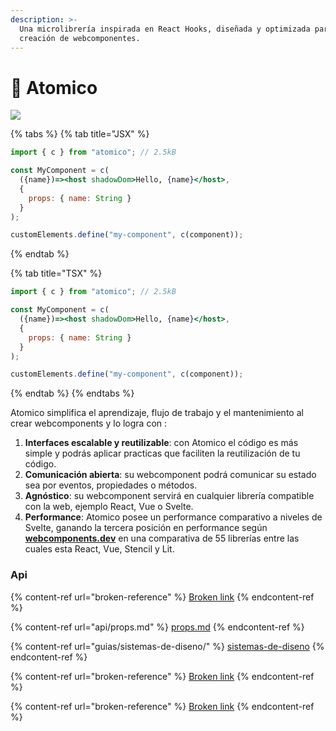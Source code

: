 ```yaml
---
description: >-
  Una microlibrería inspirada en React Hooks, diseñada y optimizada para la
  creación de webcomponentes.
---
```


# 👋 Atomico

![](.gitbook/assets/header-2.svg)

{% tabs %}
{% tab title="JSX" %}
```jsx
import { c } from "atomico"; // 2.5kB

const MyComponent = c(
  ({name})=><host shadowDom>Hello, {name}</host>,
  {
    props: { name: String }
  }
);

customElements.define("my-component", c(component));
```
{% endtab %}

{% tab title="TSX" %}
```jsx
import { c } from "atomico"; // 2.5kB

const MyComponent = c(
  ({name})=><host shadowDom>Hello, {name}</host>,
  {
    props: { name: String }
  }
);

customElements.define("my-component", c(component));
```
{% endtab %}
{% endtabs %}

Atomico simplifica el aprendizaje, flujo de trabajo y el mantenimiento al crear webcomponents y lo logra con :

1. **Interfaces escalable y reutilizable**: con Atomico el código es más simple y podrás aplicar practicas que faciliten la reutilización de tu código.
2. **Comunicación abierta**: su webcomponent podrá comunicar su estado sea por eventos, propiedades o métodos.
3. **Agnóstico**: su webcomponent servirá en cualquier librería compatible con la web, ejemplo React, Vue o Svelte.
4. **Performance**: Atomico posee un performance comparativo a niveles de Svelte, ganando la tercera posición en performance según [**webcomponents.dev**](https://twitter.com/atomicojs/status/1391775734641745929) en una comparativa de 55 librerías entre las cuales esta React, Vue, Stencil y Lit.

### Api

{% content-ref url="broken-reference" %}
[Broken link](broken-reference)
{% endcontent-ref %}

{% content-ref url="api/props.md" %}
[props.md](api/props.md)
{% endcontent-ref %}

{% content-ref url="guias/sistemas-de-diseno/" %}
[sistemas-de-diseno](guias/sistemas-de-diseno/)
{% endcontent-ref %}

{% content-ref url="broken-reference" %}
[Broken link](broken-reference)
{% endcontent-ref %}

{% content-ref url="broken-reference" %}
[Broken link](broken-reference)
{% endcontent-ref %}
